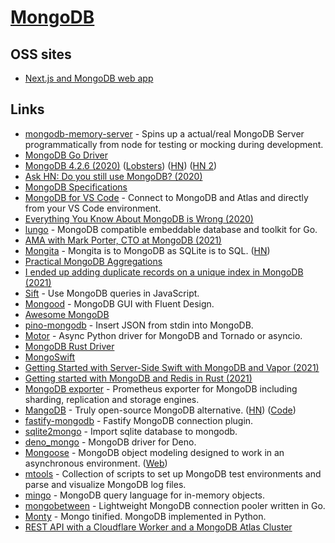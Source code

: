# [MongoDB](https://www.mongodb.com/)

## OSS sites

- [Next.js and MongoDB web app](https://github.com/hoangvvo/nextjs-mongodb-app)

## Links

- [mongodb-memory-server](https://github.com/nodkz/mongodb-memory-server) - Spins up a actual/real MongoDB Server programmatically from node for testing or mocking during development.
- [MongoDB Go Driver](https://github.com/mongodb/mongo-go-driver)
- [MongoDB 4.2.6 (2020)](http://jepsen.io/analyses/mongodb-4.2.6) ([Lobsters](https://lobste.rs/s/eqcebc/jepsen_mongodb_4_2_6)) ([HN](https://news.ycombinator.com/item?id=23191439)) ([HN 2](https://news.ycombinator.com/item?id=23290844))
- [Ask HN: Do you still use MongoDB? (2020)](https://news.ycombinator.com/item?id=23270429)
- [MongoDB Specifications](https://github.com/mongodb/specifications)
- [MongoDB for VS Code](https://github.com/mongodb-js/vscode) - Connect to MongoDB and Atlas and directly from your VS Code environment.
- [Everything You Know About MongoDB is Wrong (2020)](https://developer.mongodb.com/article/everything-you-know-is-wrong)
- [lungo](https://github.com/256dpi/lungo) - MongoDB compatible embeddable database and toolkit for Go.
- [AMA with Mark Porter, CTO at MongoDB (2021)](https://www.reddit.com/r/IAmA/comments/l23dxl/i_am_mark_porter_cto_at_mongodb_i_love_tech_and/)
- [Mongita](https://github.com/scottrogowski/mongita) - Mongita is to MongoDB as SQLite is to SQL. ([HN](https://news.ycombinator.com/item?id=26881915))
- [Practical MongoDB Aggregations](https://www.practical-mongodb-aggregations.com/)
- [I ended up adding duplicate records on a unique index in MongoDB (2021)](https://avi.im/blag/2021/mongo-dupes-in-unique-index/)
- [Sift](https://github.com/crcn/sift.js) - Use MongoDB queries in JavaScript.
- [Mongood](https://github.com/renzholy/mongood) - MongoDB GUI with Fluent Design.
- [Awesome MongoDB](https://github.com/ramnes/awesome-mongodb)
- [pino-mongodb](https://github.com/pinojs/pino-mongodb) - Insert JSON from stdin into MongoDB.
- [Motor](https://github.com/mongodb/motor) - Async Python driver for MongoDB and Tornado or asyncio.
- [MongoDB Rust Driver](https://github.com/mongodb/mongo-rust-driver)
- [MongoSwift](https://github.com/mongodb/mongo-swift-driver)
- [Getting Started with Server-Side Swift with MongoDB and Vapor (2021)](https://kaitlin.dev/2021/07/30/mongodb-vapor.html)
- [Getting started with MongoDB and Redis in Rust (2021)](https://romankudryashov.com/blog/2021/06/mongodb-redis-rust/)
- [MongoDB exporter](https://github.com/percona/mongodb_exporter) - Prometheus exporter for MongoDB including sharding, replication and storage engines.
- [MangoDB](https://www.mangodb.io/) - Truly open-source MongoDB alternative. ([HN](https://news.ycombinator.com/item?id=29071623)) ([Code](https://github.com/MangoDB-io/MangoDB))
- [fastify-mongodb](https://github.com/fastify/fastify-mongodb) - Fastify MongoDB connection plugin.
- [sqlite2mongo](https://github.com/J-F-Liu/sqlite2mongo) - Import sqlite database to mongodb.
- [deno_mongo](https://github.com/denodrivers/deno_mongo) - MongoDB driver for Deno.
- [Mongoose](https://github.com/Automattic/mongoose) - MongoDB object modeling designed to work in an asynchronous environment. ([Web](https://mongoosejs.com/))
- [mtools](https://github.com/rueckstiess/mtools) - Collection of scripts to set up MongoDB test environments and parse and visualize MongoDB log files.
- [mingo](https://github.com/kofrasa/mingo) - MongoDB query language for in-memory objects.
- [mongobetween](https://github.com/coinbase/mongobetween) - Lightweight MongoDB connection pooler written in Go.
- [Monty](https://github.com/davidlatwe/montydb) - Mongo tinified. MongoDB implemented in Python.
- [REST API with a Cloudflare Worker and a MongoDB Atlas Cluster](https://github.com/mongodb-developer/cloudflare-worker-rest-api-realm-atlas)

